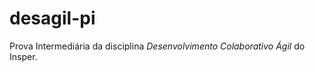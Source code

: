 desagil-pi
==========

Prova Intermediária da disciplina *Desenvolvimento Colaborativo Ágil* do Insper.
